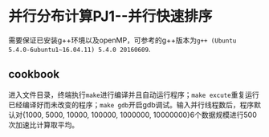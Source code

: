 # 并行分布计算PJ1--并行快速排序
需要保证已安装g++环境以及openMP，可参考的g++版本为`g++ (Ubuntu 5.4.0-6ubuntu1~16.04.11) 5.4.0 20160609`.
## cookbook
进入文件目录，终端执行`make`进行编译并且自动运行程序；`make excute`重复运行已经编译好而未改变的程序；`make gdb`开启gdb调试。输入并行线程数后，程序默认对{1000, 5000, 10000, 100000, 1000000, 10000000}6个数据规模进行500次加速比计算取平均。